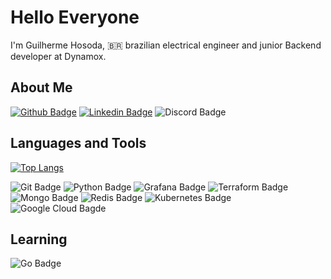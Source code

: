 # Hello Everyone
I'm Guilherme Hosoda, :brazil: brazilian electrical engineer and junior Backend developer at Dynamox.

## About Me
[![Github Badge](https://img.shields.io/badge/GitHub-100000?style=for-the-badge&logo=github&logoColor=white&link=https://github.com/GHosoda)](https://github.com/GHosoda)
[![Linkedin Badge](https://img.shields.io/badge/LinkedIn-0077B5?style=for-the-badge&logo=linkedin&logoColor=white&link=https://www.linkedin.com/in/guilherme-hosoda/)](https://www.linkedin.com/in/guilherme-hosoda/)
![Discord Badge](https://img.shields.io/badge/Discord-5865F2?style=for-the-badge&logo=discord&logoColor=white)

## Languages and Tools
[![Top Langs](https://github-readme-stats.vercel.app/api/top-langs/?username=GHosoda)](https://github.com/GHosoda/github-readme-stats)

<!-- ![Overleaf Badge](https://img.shields.io/badge/Overleaf-47A141?style=for-the-badge&logo=Overleaf&logoColor=white) -->
![Git Badge](https://img.shields.io/badge/GIT-E44C30?style=for-the-badge&logo=git&logoColor=white)
![Python Badge](https://img.shields.io/badge/Python-FFD43B?style=for-the-badge&logo=python&logoColor=blue)
![Grafana Badge](https://img.shields.io/badge/grafana-%23F46800.svg?style=for-the-badge&logo=grafana&logoColor=white)
![Terraform Badge](https://img.shields.io/badge/terraform-%235835CC.svg?style=for-the-badge&logo=terraform&logoColor=white)
![Mongo Badge](https://img.shields.io/badge/MongoDB-%234ea94b.svg?style=for-the-badge&logo=mongodb&logoColor=white)
![Redis Badge](https://img.shields.io/badge/redis-%23DD0031.svg?&style=for-the-badge&logo=redis&logoColor=white)
![Kubernetes Badge](https://img.shields.io/badge/kubernetes-%23326ce5.svg?style=for-the-badge&logo=kubernetes&logoColor=white)
![Google Cloud Bagde](https://img.shields.io/badge/GoogleCloud-%234285F4.svg?style=for-the-badge&logo=google-cloud&logoColor=white)

## Learning
![Go Badge](https://img.shields.io/badge/Go-00ADD8?style=for-the-badge&logo=go&logoColor=white)
